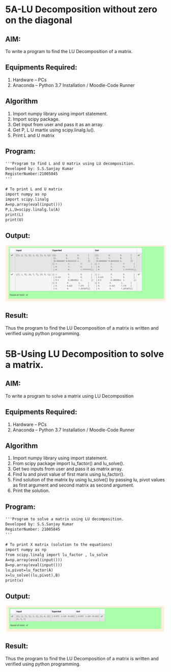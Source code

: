 # 5A-LU Decomposition without zero on the diagonal

## AIM:
To write a program to find the LU Decomposition of a matrix.

## Equipments Required:
1. Hardware – PCs
2. Anaconda – Python 3.7 Installation / Moodle-Code Runner

## Algorithm
1. Import numpy library using import statement.
2. Import scipy package.
3. Get input from user and pass it as an array.
4. Get P, L U martix using scipy.linalg.lu().
5. Print L and U matrix

## Program:
```
'''Program to find L and U matrix using LU decomposition.
Developed by: S.S.Sanjay Kumar
RegisterNumber:21005845
'''

# To print L and U matrix
import numpy as np
import scipy.linalg
A=np.array(eval(input()))
P,L,U=scipy.linalg.lu(A)
print(L)
print(U)
```

## Output:
![LU](./LUDECOMP.png)


## Result:
Thus the program to find the LU Decomposition of a matrix is written and verified using python programming.


# 5B-Using LU Decomposition to solve a matrix.

## AIM:
To write a program to solve a matrix using LU Decomposition

## Equipments Required:
1. Hardware – PCs
2. Anaconda – Python 3.7 Installation / Moodle-Code Runner

## Algorithm
1. Import numpy library using import statement.
2. From scipy package import lu_factor() and lu_solve().
3. Get two inputs from user and pass it as matrix array.
4. Find lu and pivot value of first marix using lu_factor().
5. Find solution of the matrix by using lu_solve() by passing lu, pivot values as first argument and second matrix as second argument.
6. Print the solution.


## Program:
```
'''Program to solve a matrix using LU decomposition.
Developed by: S.S.Sanjay Kumar
RegisterNumber: 21005845
'''

# To print X matrix (solution to the equations)
import numpy as np
from scipy.linalg import lu_factor , lu_solve
A=np.array(eval(input()))
B=np.array(eval(input()))
lu,pivot=lu_factor(A)
x=lu_solve((lu,pivot),B)
print(x)
```

## Output:
![LU](./LUDECOMP2.png)


## Result:
Thus the program to find the LU Decomposition of a matrix is written and verified using python programming.


